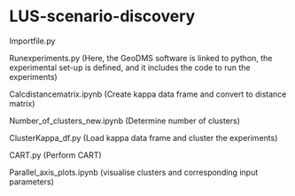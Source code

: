 # LUS-scenario-discovery

Importfile.py

Runexperiments.py (Here, the GeoDMS software is linked to python, the experimental set-up is defined, and it includes the code to run the experiments)

Calcdistancematrix.ipynb (Create kappa data frame and convert to distance matrix)

Number_of_clusters_new.ipynb (Determine number of clusters) 

ClusterKappa_df.py (Load kappa data frame and cluster the experiments) 

CART.py (Perform CART) 

Parallel_axis_plots.ipynb (visualise clusters and corresponding input parameters)




